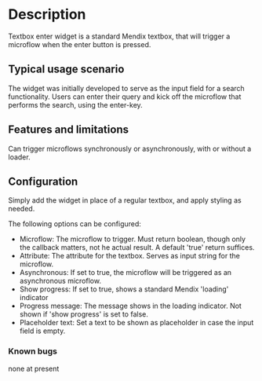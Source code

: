 # Description

Textbox enter widget is a standard Mendix textbox, that will trigger a microflow when the enter button is pressed.

## Typical usage scenario

The widget was initially developed to serve as the input field for a search functionality. Users can enter their query and kick off the microflow that performs the search, using the enter-key.

## Features and limitations

Can trigger microflows synchronously or asynchronously, with or without a loader.
 
## Configuration

Simply add the widget in place of a regular textbox, and apply styling as needed.

The following options can be configured:

- Microflow: The microflow to trigger. Must return boolean, though only the callback matters, not he actual result. A default 'true' return suffices.
- Attribute: The attribute for the textbox. Serves as input string for the microflow.
- Asynchronous: If set to true, the microflow will be triggered as an asynchronous microflow.
- Show progress: If set to true, shows a standard Mendix 'loading' indicator
- Progress message: The message shows in the loading indicator. Not shown if 'show progress' is set to false.
- Placeholder text: Set a text to be shown as placeholder in case the input field is empty.

### Known bugs

none at present
